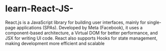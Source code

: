 # learn-React-JS-
React.js is a JavaScript library for building user interfaces, mainly for single-page applications (SPAs). Developed by Meta (Facebook), it uses a component-based architecture, a Virtual DOM for better performance, and JSX for writing UI code. React also supports Hooks for state management, making development more efficient and scalable
